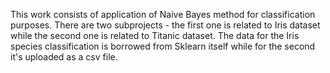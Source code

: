 This work consists of application of Naive Bayes method for classification purposes.
There are two subprojects - the first one is related to Iris dataset while the second one is related to Titanic dataset.
The data for the Iris species classification is borrowed from Sklearn itself while for the second it's uploaded as a csv file.

